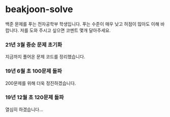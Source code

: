 # beakjoon-solve

백준 문제를 푸는 전자공학부 학생입니다.
푸는 수준이 매우 낮고 허점이 많아도 이해 바랍니다.
저를 도와 주시고 싶으면 코멘트 몇개 달아주세요.

### 21년 3월 중순 문제 초기화
지금까지 풀어온 문제 코드를 정리했습니다.

### 19년 6월 초 100문제 돌파 
200문제를 위해 더욱 정진하겠습니다.

### 19년 12월 초 120문제 돌파 
열심히 하겠습니다...
